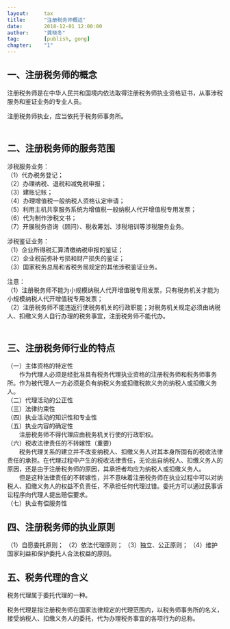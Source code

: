 ```yaml
---                                                                        
layout:     tax                                            
title:      "注册税务师概述"                                                                       
date:       2018-12-01 12:00:00                                                                           
author:     "龚晓冬"                                      
tag:		[publish, gong]                                
chapter:	"1"
---
```



## 一、注册税务师的概念  

注册税务师是在中华人民共和国境内依法取得注册税务师执业资格证书，从事涉税服务和鉴证业务的专业人员。   

注册税务师执业，应当依托于税务师事务所。   
　
## 二、注册税务师的服务范围

涉税服务业务：   
（1）代办税务登记；   
（2）办理纳税、退税和减免税申报；   
（3）建账记账；    
（4）办理增值税一般纳税人资格认定申请；   
（5）利用主机共享服务系统为增值税一般纳税人代开增值税专用发票；   
（6）代为制作涉税文书；   
（7）开展税务咨询（顾问）、税收筹划、涉税培训等涉税服务业务。   

涉税鉴证业务：   
（1）企业所得税汇算清缴纳税申报的鉴证；   
（2）企业税前弥补亏损和财产损失的鉴证；    
（3）国家税务总局和省税务局规定的其他涉税鉴证业务。   

注意：   
（1）注册税务师不能为小规模纳税人代开增值税专用发票，只有税务机关才能为小规模纳税人代开增值税专用发票；   
（2）注册税务师不能违返行使税务机关的行政职能；对税务机关规定必须由纳税人、扣缴义务人自行办理的税务事宜，注册税务师不能代办。   
　　
## 三、注册税务师行业的特点

（一）主体资格的特定性   
　　作为代理人必须是经批准具有税务代理执业资格的注册税务师和税务师事务所。作为被代理人一方必须是负有纳税义务或扣缴税款义务的纳税人或扣缴义务人。   
（二）代理活动的公正性   
（三）法律约束性   
（四）执业活动的知识性和专业性   
（五）执业内容的确定性   
　　注册税务师不得代理应由税务机关行使的行政职权。   
（六）税收法律责任的不转嫁性（重要）   
　　税务代理关系的建立并不改变纳税人、扣缴义务人对其本身所固有的税收法律责任的承担。在代理过程中产生的税收法律责任，无论出自纳税人、扣缴义务人的原因，还是由于注册税务师的原因，其承担者均应为纳税人或扣缴义务人。   
　　但是这种法律责任的不转嫁性，并不意味着注册税务师在执业过程中可以对纳税人、扣缴义务人的权益不负责任，不承担任何代理过错。委托方可以通过民事诉讼程序向代理人提出赔偿要求。   
（七）执业有偿服务性   

## 四、注册税务师的执业原则

（1）自愿委托原则；
（2）依法代理原则；
（3）独立、公正原则；
（4）维护国家利益和保护委托人合法权益的原则。

## 五、税务代理的含义

税务代理属于委托代理的一种。

税务代理是指注册税务师在国家法律规定的代理范围内，以税务师事务所的名义，接受纳税人、扣缴义务人的委托，代为办理税务事宜的各项行为的总称。
